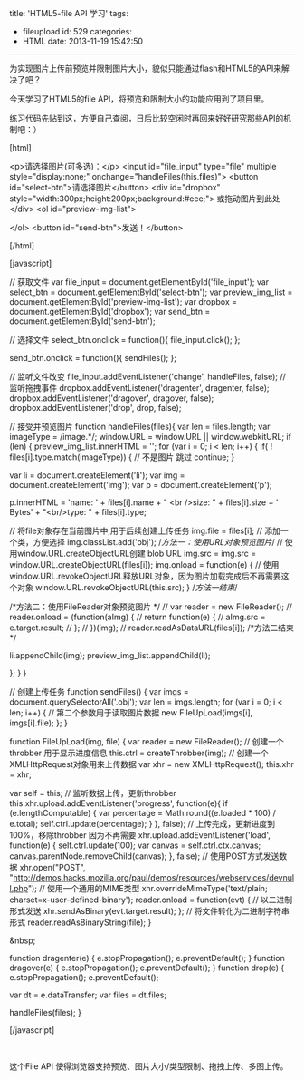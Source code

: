 title: 'HTML5-file API 学习'
tags:
  - fileupload
id: 529
categories:
  - HTML
date: 2013-11-19 15:42:50
---

为实现图片上传前预览并限制图片大小，貌似只能通过flash和HTML5的API来解决了吧？

今天学习了HTML5的file API，将预览和限制大小的功能应用到了项目里。

练习代码先贴到这，方便自己查阅，日后比较空闲时再回来好好研究那些API的机制吧：）

[html]

&lt;p&gt;请选择图片(可多选)：&lt;/p&gt;
 &lt;input id=&quot;file_input&quot; type=&quot;file&quot; multiple style=&quot;display:none;&quot; onchange=&quot;handleFiles(this.files)&quot;&gt;
 &lt;button id=&quot;select-btn&quot;&gt;请选择图片&lt;/button&gt;
 &lt;div id=&quot;dropbox&quot; style=&quot;width:300px;height:200px;background:#eee;&quot;&gt;
 或拖动图片到此处
 &lt;/div&gt;
 &lt;ol id=&quot;preview-img-list&quot;&gt;

&lt;/ol&gt;
 &lt;button id=&quot;send-btn&quot;&gt;发送！&lt;/button&gt;

[/html]

[javascript]

// 获取文件
 var file_input = document.getElementById('file_input');
 var select_btn = document.getElementById('select-btn');
 var preview_img_list = document.getElementById('preview-img-list');
 var dropbox = document.getElementById('dropbox');
 var send_btn = document.getElementById('send-btn');

// 选择文件
 select_btn.onclick = function(){
 file_input.click();
 };

send_btn.onclick = function(){
 sendFiles();
 };

// 监听文件改变
 file_input.addEventListener('change', handleFiles, false);
 // 监听拖拽事件
 dropbox.addEventListener('dragenter', dragenter, false);
 dropbox.addEventListener('dragover', dragover, false);
 dropbox.addEventListener('drop', drop, false);

// 接受并预览图片
 function handleFiles(files){
 var len = files.length;
 var imageType = /image.*/;
 window.URL = window.URL || window.webkitURL;
 if (len) {
 preview_img_list.innerHTML = '';
 for (var i = 0; i &lt; len; i++) {
 if( ! files[i].type.match(imageType)) {
 // 不是图片 跳过
 continue;
 }

var li = document.createElement('li');
 var img = document.createElement('img');
 var p = document.createElement('p');

p.innerHTML = 'name: ' + files[i].name + &quot; &lt;br /&gt;size: &quot; + files[i].size + ' Bytes' + &quot;&lt;br/&gt;type: &quot; + files[i].type;

// 将file对象存在当前图片中,用于后续创建上传任务
 img.file = files[i];
 // 添加一个类，方便选择
 img.classList.add('obj');
 /*方法一：使用URL对象预览图片*/
 // 使用window.URL.createObjectURL创建 blob URL
 img.src = img.src = window.URL.createObjectURL(files[i]);
 img.onload = function(e) {
 // 使用window.URL.revokeObjectURL释放URL对象，因为图片加载完成后不再需要这个对象
 window.URL.revokeObjectURL(this.src);
 }
 /*方法一结束*/

/*方法二：使用FileReader对象预览图片 */
 // var reader = new FileReader();
 // reader.onload = (function(aImg) {
 // return function(e) {
 // aImg.src = e.target.result;
 // };
 // })(img);
 // reader.readAsDataURL(files[i]);
 /*方法二结束 */

li.appendChild(img);
 preview_img_list.appendChild(li);

};
 }
 }

// 创建上传任务
 function sendFiles() {
 var imgs = document.querySelectorAll('.obj');
 var len = imgs.length;
 for (var i = 0; i &lt; len; i++) {
 // 第二个参数用于读取图片数据
 new FileUpLoad(imgs[i], imgs[i].file);
 };
 }

function FileUpLoad(img, file) {
 var reader = new FileReader();
 // 创建一个 throbber 用于显示进度信息
 this.ctrl = createThrobber(img);
 // 创建一个XMLHttpRequest对象用来上传数据
 var xhr = new XMLHttpRequest();
 this.xhr = xhr;

var self = this;
 // 监听数据上传，更新throbber
 this.xhr.upload.addEventListener('progress', function(e){
 if (e.lengthComputable) {
 var percentage = Math.round((e.loaded * 100) / e.total);
 self.ctrl.update(percentage);
 }
 }, false);
 // 上传完成，更新进度到100%，移除throbber 因为不再需要
 xhr.upload.addEventListener('load', function(e) {
 self.ctrl.update(100);
 var canvas = self.ctrl.ctx.canvas;
 canvas.parentNode.removeChild(canvas);
 }, false);
 // 使用POST方式发送数据
 xhr.open(&quot;POST&quot;, &quot;http://demos.hacks.mozilla.org/paul/demos/resources/webservices/devnull.php&quot;);
 // 使用一个通用的MIME类型
 xhr.overrideMimeType('text/plain; charset=x-user-defined-binary');
 reader.onload = function(evt) {
 // 以二进制形式发送
 xhr.sendAsBinary(evt.target.result);
 };
 // 将文件转化为二进制字符串形式
 reader.readAsBinaryString(file);
 }

&amp;nbsp;

function dragenter(e) {
 e.stopPropagation();
 e.preventDefault();
 }
 function dragover(e) {
 e.stopPropagation();
 e.preventDefault();
 }
 function drop(e) {
 e.stopPropagation();
 e.preventDefault();

var dt = e.dataTransfer;
 var files = dt.files;

handleFiles(files);
 }

[/javascript]

&nbsp;

这个File API 使得浏览器支持预览、图片大小/类型限制、拖拽上传、多图上传。

&nbsp;